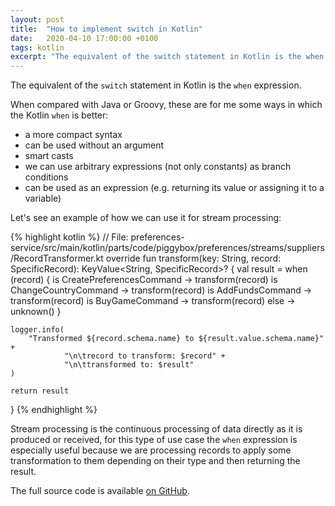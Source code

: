 ```yaml
---
layout: post
title:  "How to implement switch in Kotlin"
date:   2020-04-10 17:00:00 +0100
tags: kotlin
excerpt: "The equivalent of the switch statement in Kotlin is the when expression. Let's see an example of how we can use it."
---
```

The equivalent of the `switch` statement in Kotlin is the `when` expression. 

When compared with Java or Groovy, these are for me some ways in which the Kotlin `when` is better:
* a more compact syntax
* can be used without an argument
* smart casts
* we can use arbitrary expressions (not only constants) as branch conditions
* can be used as an expression (e.g. returning its value or assigning it to a variable)

Let's see an example of how we can use it for stream processing:

{% highlight kotlin %}
// File: preferences-service/src/main/kotlin/parts/code/piggybox/preferences/streams/suppliers/RecordTransformer.kt
override fun transform(key: String, record: SpecificRecord): KeyValue<String, SpecificRecord>? {
    val result = when (record) {
        is CreatePreferencesCommand -> transform(record)
        is ChangeCountryCommand -> transform(record)
        is AddFundsCommand -> transform(record)
        is BuyGameCommand -> transform(record)
        else -> unknown()
    }

    logger.info(
        "Transformed ${record.schema.name} to ${result.value.schema.name}" +
                "\n\trecord to transform: $record" +
                "\n\ttransformed to: $result"
    )

    return result
}
{% endhighlight %}

Stream processing is the continuous processing of data directly as it is produced or received, for this type of use case the `when` expression is especially useful because we are processing records to apply some transformation to them depending on their type and then returning the result.

The full source code is available [on GitHub][github].

[github]: https://github.com/casasprunes/piggybox
